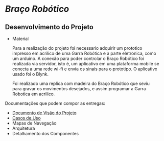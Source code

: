 # *Braço Robótico*

## Desenvolvimento do Projeto
* Material 

    Para a realização do projeto foi necessario adquirir um prototico impresso em acrilico de uma Garra Robótica e a parte eletronica, como um arduino. A conexão para poder controlar o Braço Robótico foi realizada via servidor, isto é, um aplicativo em uma plataforma mobile se conecta a uma rede wi-fi e envia os sinais para o prototipo. O aplicativo usado foi o Blynk. 
    
    Foi realizado uma replica com madeira do Braço Robótico que seviu para gravar os movimentos desejados, e assim programar a Garra Robotica em acrilico. 
    
    

Documentações que podem compor as entregas:
* [Documento de Visão do Projeto](1-visao/)
* [Casos de Uso](2-casos-de-uso/)
* Mapas de Navegação
* Arquitetura
* Detalhamento dos Componentes

